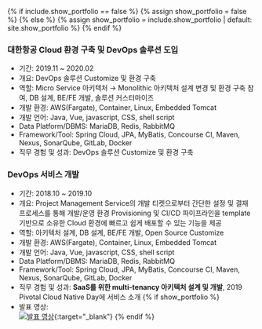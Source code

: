 {% if include.show_portfolio == false %}
  {% assign show_portfolio = false %}
{% else %}
  {% assign show_portfolio = include.show_portfolio | default: site.show_portfolio %}
{% endif %}

### 대한항공 Cloud 환경 구축 및 DevOps 솔루션 도입
- 기간: 2019.11 ~ 2020.02
- 개요: DevOps 솔루션 Customize 및 환경 구축
- 역할: Micro Service 아키텍처 → Monolithic 아키텍처 설계 변경 및 환경 구축 참여, DB 설계, BE/FE 개발, 솔루션 커스터마이즈
- 개발 환경: AWS(Fargate), Container, Linux, Embedded Tomcat
- 개발 언어: Java, Vue, javascript, CSS, shell script
- Data Platform/DBMS: MariaDB, Redis, RabbitMQ
- Framework/Tool: Spring Cloud, JPA, MyBatis, Concourse CI, Maven, Nexus, SonarQube, GitLab, Docker
- 직무 경험 및 성과: DevOps 솔루션 Customize 및 환경 구축

### DevOps 서비스 개발
- 기간: 2018.10 ~ 2019.10
- 개요: Project Management Service의 개발 티켓으로부터 간단한 설정 및 결재 프로세스를 통해 개발/운영 환경 Provisioning 및 CI/CD 파이프라인을 template 기반으로 소유한 Cloud 환경에 빠르고 쉽게 배포할 수 있는 기능을 제공
- 역할: 아키텍처 설계, DB 설계, BE/FE 개발, Open Source Customize
- 개발 환경: AWS(Fargate), Container, Linux, Embedded Tomcat
- 개발 언어: Java, Vue, javascript, CSS, shell script
- Data Platform/DBMS: MariaDB, Redis, RabbitMQ
- Framework/Tool: Spring Cloud, JPA, MyBatis, Concourse CI, Maven, Nexus, SonarQube, GitLab, Docker
- 직무 경험 및 성과: **SaaS를 위한 multi-tenancy 아키텍처 설계 및 개발**, 2019 Pivotal Cloud Native Day에 서비스 소개
{% if show_portfolio %}
- 발표 영상:  
[![발표 영상](https://img.youtube.com/vi/F_GFwZRAaM8/0.jpg)](https://youtu.be/F_GFwZRAaM8?si=AxXgPWSd_k1J8khn){:target="_blank"}
{% endif %}